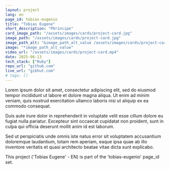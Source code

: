 ```yaml
---
layout: project
lang: en
page_id: tobias-eugenio
title: "Tobias Eugene"
short_description: "POrincipe"
card_image_path: "/assets/images/cards/project-card.jpg"
image_path: "/assets/images/cards/project-card.jpg"
image_path_alt: "&image_path_alt_value /assets/images/cards/project-card.jpg"
image: "*image_path_alt_value"
video_url: "/assets/images/cards/project-card.mp4"
date: 2025-06-13
tech_stack: ["Ruby"]
repo_url: "github.com"
live_url: "gibhut.com"
# tags: []
---
```


Lorem ipsum dolor sit amet, consectetur adipiscing elit, sed do eiusmod tempor incididunt ut labore et dolore magna aliqua.
Ut enim ad minim veniam, quis nostrud exercitation ullamco laboris nisi ut aliquip ex ea commodo consequat.

Duis aute irure dolor in reprehenderit in voluptate velit esse cillum dolore eu fugiat nulla pariatur.
Excepteur sint occaecat cupidatat non proident, sunt in culpa qui officia deserunt mollit anim id est laborum.

Sed ut perspiciatis unde omnis iste natus error sit voluptatem accusantium doloremque laudantium, totam rem aperiam,
eaque ipsa quae ab illo inventore veritatis et quasi architecto beatae vitae dicta sunt explicabo.


This project ('Tobias Eugene' - EN) is part of the 'tobias-eugenio' page_id set.